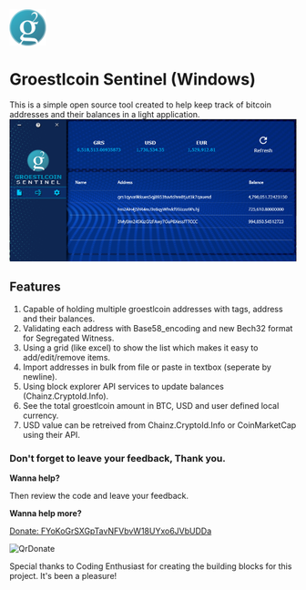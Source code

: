 <img src="Images/GRS-logo.png" width="64" alt="Groestlcoin Logo">

  
# Groestlcoin Sentinel (Windows)

This is a simple open source tool created to help keep track of bitcoin addresses and their balances in a light application.
![ScreenShot](Images/Main.PNG)


## Features
1. Capable of holding multiple groestlcoin addresses with tags, address and their balances.
2. Validating each address with Base58_encoding and new Bech32 format for Segregated Witness.
3. Using a grid (like excel) to show the list which makes it easy to add/edit/remove items.
4. Import addresses in bulk from file or paste in textbox (seperate by newline).
5. Using block explorer API services to update balances (Chainz.CryptoId.Info).
6. See the total groestlcoin amount in BTC, USD and user defined local currency.
7. USD value can be retreived from Chainz.CryptoId.Info or CoinMarketCap using their API.



### Don't forget to leave your feedback, Thank you.
**Wanna help?** 

Then review the code and leave your feedback.

**Wanna help more?**

[Donate: FYoKoGrSXGpTavNFVbvW18UYxo6JVbUDDa](groestlcoin:FYoKoGrSXGpTavNFVbvW18UYxo6JVbUDDa)  

![QrDonate](https://api.qrserver.com/v1/create-qr-code/?size=150x150&data=FYoKoGrSXGpTavNFVbvW18UYxo6JVbUDDa)

Special thanks to Coding Enthusiast for creating the building blocks for this project. It's been a pleasure!
